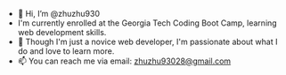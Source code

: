 - 👋 Hi, I’m @zhuzhu930
- I'm currently enrolled at the Georgia Tech Coding Boot Camp, learning web development skills. 
- 💞️ Though I'm just a novice web developer, I'm passionate about what I do and love to learn more. 
- 📫 You can reach me via email: zhuzhu93028@gmail.com

<!---
zhuzhu930/zhuzhu930 is a ✨ special ✨ repository because its `README.md` (this file) appears on your GitHub profile.
You can click the Preview link to take a look at your changes.
--->
